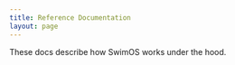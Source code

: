 ```yaml
---
title: Reference Documentation
layout: page
---
```


These docs describe how SwimOS works under the hood.